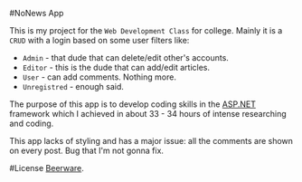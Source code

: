 #NoNews App

This is my project for the `Web Development Class` for college. Mainly it is a `CRUD` with a login based on some user filters like:

* `Admin` - that dude that can delete/edit other's accounts.
* `Editor` - this is the dude that can add/edit articles.
* `User` - can add comments. Nothing more.
* `Unregistred` - enough said.

The purpose of this app is to develop coding skills in the [ASP.NET](http://asp.net) framework which I achieved in about 33 - 34 hours of intense researching and coding.

This app lacks of styling and has a major issue: all the comments are shown on every post. Bug that I'm not gonna fix.

#License
[Beerware](http://en.wikipedia.org/wiki/Beerware).
